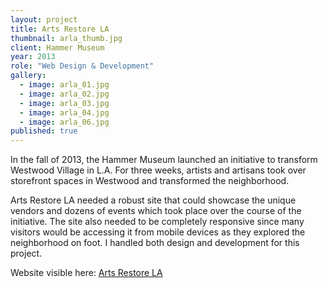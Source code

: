 ```yaml
---
layout: project
title: Arts Restore LA
thumbnail: arla_thumb.jpg
client: Hammer Museum
year: 2013
role: "Web Design & Development"
gallery:
  - image: arla_01.jpg
  - image: arla_02.jpg
  - image: arla_03.jpg
  - image: arla_04.jpg
  - image: arla_06.jpg
published: true
---
```



In the fall of 2013, the Hammer Museum launched an initiative to transform Westwood Village in L.A. For three weeks, artists and artisans took over storefront spaces in Westwood and transformed the neighborhood.

Arts Restore LA needed a robust site that could showcase the unique vendors and dozens of events which took place over the course of the initiative. The site also needed to be completely responsive since many visitors would be accessing it from mobile devices as they explored the neighborhood on foot. I handled both design and development for this project.

Website visible here: [Arts Restore LA](http://artsrestore.la)
